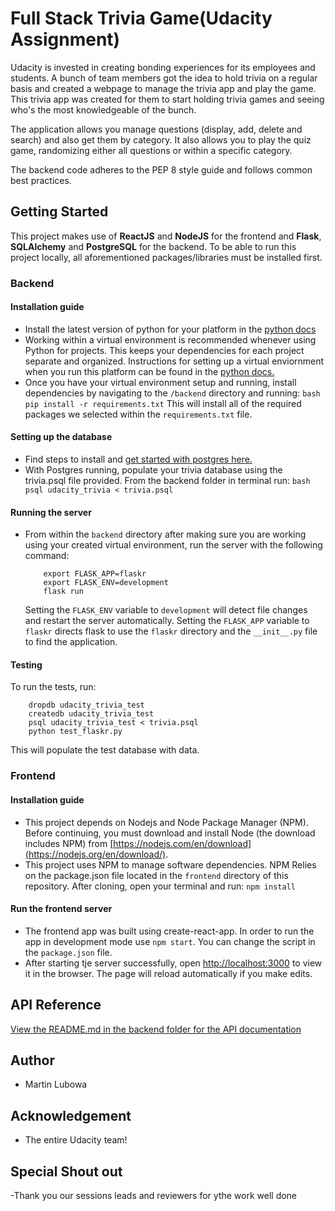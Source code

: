 # Full Stack Trivia Game(Udacity Assignment)

Udacity is invested in creating bonding experiences for its employees and students. A bunch of team members got the idea to hold trivia on a regular basis and created a webpage to manage the trivia app and play the game. This trivia app was created for them to start holding trivia games and seeing who's the most knowledgeable of the bunch.

The application allows you manage questions (display, add, delete and search) and also get them by category. It also allows you to play the quiz game, randomizing either all questions or within a specific category.

The backend code adheres to the PEP 8 style guide and follows common best practices.

## Getting Started

This project makes use of **ReactJS** and **NodeJS** for the frontend and **Flask**, **SQLAlchemy** and **PostgreSQL** for the backend. To be able to run this project locally, all aforementioned packages/libraries must be installed first.

### Backend

#### Installation guide

- Install the latest version of python for your platform in the [python docs](https://docs.python.org/3/using/unix.html#getting-and-installing-the-latest-version-of-python)
- Working within a virtual environment is recommended whenever using Python for projects. This keeps your dependencies for each project separate and organized. Instructions for setting up a virtual enviornment when you run this platform can be found in the [python docs.](https://packaging.python.org/guides/installing-using-pip-and-virtual-environments/)
- Once you have your virtual environment setup and running, install dependencies by navigating to the `/backend` directory and running:
  `bash pip install -r requirements.txt`
  This will install all of the required packages we selected within the `requirements.txt` file.

#### Setting up the database

- Find steps to install and [get started with postgres here.](https://www.postgresqltutorial.com/install-postgresql/)
- With Postgres running, populate your trivia database using the trivia.psql file provided. From the backend folder in terminal run:
  `bash psql udacity_trivia < trivia.psql`

#### Running the server

- From within the `backend` directory after making sure you are working using your created virtual environment, run the server with the following command:
  ```
      export FLASK_APP=flaskr
      export FLASK_ENV=development
      flask run
  ```
  Setting the `FLASK_ENV` variable to `development` will detect file changes and restart the server automatically. Setting the `FLASK_APP` variable to `flaskr` directs flask to use the `flaskr` directory and the `__init__.py` file to find the application.

#### Testing

To run the tests, run:

```
    dropdb udacity_trivia_test
    createdb udacity_trivia_test
    psql udacity_trivia_test < trivia.psql
    python test_flaskr.py
```

This will populate the test database with data.

### Frontend

#### Installation guide

- This project depends on Nodejs and Node Package Manager (NPM). Before continuing, you must download and install Node (the download includes NPM) from [https://nodejs.com/en/download](https://nodejs.org/en/download/).
- This project uses NPM to manage software dependencies. NPM Relies on the package.json file located in the `frontend` directory of this repository. After cloning, open your terminal and run:
  `npm install`

#### Run the frontend server

- The frontend app was built using create-react-app. In order to run the app in development mode use `npm start`. You can change the script in the `package.json` file.
- After starting tje server successfully, open [http://localhost:3000](http://localhost:3000) to view it in the browser. The page will reload automatically if you make edits.

## API Reference

[View the README.md in the backend folder for the API documentation](./backend/README.md)

## Author

- Martin Lubowa

## Acknowledgement

- The entire Udacity team!

## Special Shout out
-Thank you our sessions leads and reviewers for ythe work well done